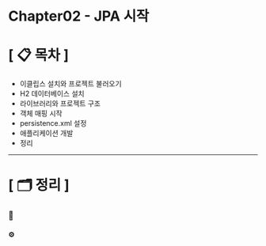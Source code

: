 # **Chapter02 - JPA 시작**

# **[ 📋 목차 ]**
- 이클립스 설치와 프로젝트 불러오기
- H2 데이터베이스 설치
- 라이브러리와 프로젝트 구조
- 객체 매핑 시작
- persistence.xml 설정
- 애플리케이션 개발
- 정리

****

# **[ 🗂️ 정리 ]**

### 📌
#### ⚙︎